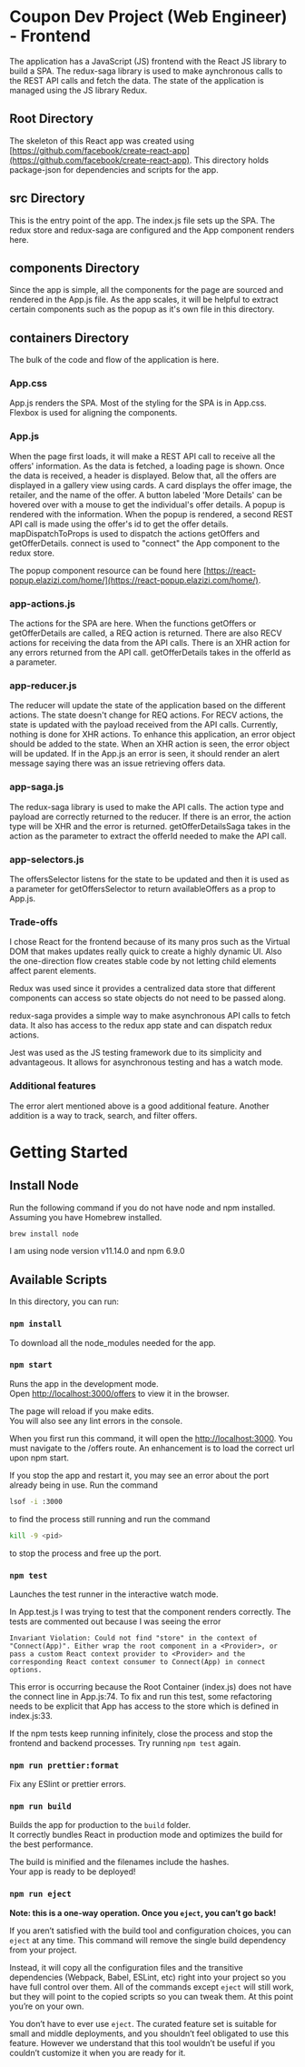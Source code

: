 # Coupon Dev Project (Web Engineer) - Frontend

The application has a JavaScript (JS) frontend with the React JS library to build a SPA.
The redux-saga library is used to make aynchronous calls to the REST API calls and fetch the data. The state of the application is managed using the JS library Redux.

## Root Directory
The skeleton of this React app was created using [https://github.com/facebook/create-react-app](https://github.com/facebook/create-react-app).
This directory holds package-json for dependencies and scripts for the app.

## src Directory
This is the entry point of the app. The index.js file sets up the SPA. The redux store and redux-saga are configured and the App component renders here.

## components Directory
Since the app is simple, all the components for the page are sourced and rendered in the App.js file.
As the app scales, it will be helpful to extract certain components such as the popup as it's own file in this directory.

## containers Directory
The bulk of the code and flow of the application is here. 

### App.css
App.js renders the SPA. Most of the styling for the SPA is in App.css. Flexbox is used for aligning the components.

### App.js
When the page first loads, it will make a REST API call to receive all the offers' information. As the data is fetched, a loading page is shown. Once the data is received, a header is displayed. Below that, all the offers are displayed in a gallery view using cards. A card displays the offer image, the retailer, and the name of the offer. A button labeled 'More Details' can be hovered over with a mouse to get the individual's offer details. A popup is rendered with the information. When the popup is rendered, a second REST API call is made using the offer's id to get the offer details. mapDispatchToProps is used to dispatch the actions getOffers and getOfferDetails. connect is used to "connect" the App component to the redux store.

The popup component resource can be found here [https://react-popup.elazizi.com/home/](https://react-popup.elazizi.com/home/).

### app-actions.js
The actions for the SPA are here. When the functions getOffers or getOfferDetails are called, a REQ action is returned. There are also RECV actions for receiving the data from the API calls. There is an XHR action for any errors returned from the API call. getOfferDetails takes in the offerId as a parameter.

### app-reducer.js
The reducer will update the state of the application based on the different actions. The state doesn't change for REQ actions. For RECV actions, the state is updated with the payload received from the API calls. Currently, nothing is done for XHR actions. To enhance this application, an error object should be added to the state. When an XHR action is seen, the error object will be updated. If in the App.js an error is seen, it should render an alert message saying there was an issue retrieving offers data.

### app-saga.js
The redux-saga library is used to make the API calls. The action type and payload are correctly returned to the reducer. If there is an error, the action type will be XHR and the error is returned. getOfferDetailsSaga takes in the action as the parameter to extract the offerId needed to make the API call.

### app-selectors.js
The offersSelector listens for the state to be updated and then it is used as a parameter for getOffersSelector to return availableOffers as a prop to App.js.

### Trade-offs
I chose React for the frontend because of its many pros such as the Virtual DOM that makes updates really quick to create a highly dynamic UI. Also the one-direction flow creates stable code by not letting child elements affect parent elements.

Redux was used since it provides a centralized data store that different components can access so state objects do not need to be passed along.

redux-saga provides a simple way to make asynchronous API calls to fetch data. It also has access to the redux app state and can dispatch redux actions.

Jest was used as the JS testing framework due to its simplicity and advantageous. It allows for asynchronous testing and has a watch mode.

### Additional features
The error alert mentioned above is a good additional feature.
Another addition is a way to track, search, and filter offers.

# Getting Started

## Install Node

Run the following command if you do not have node and npm installed. Assuming you have Homebrew installed.

```sh
brew install node
```

I am using node version v11.14.0 and npm 6.9.0

## Available Scripts

In this directory, you can run:

### `npm install`

To download all the node_modules needed for the app.

### `npm start`

Runs the app in the development mode.<br>
Open [http://localhost:3000/offers](http://localhost:3000/offers) to view it in the browser.

The page will reload if you make edits.<br>
You will also see any lint errors in the console.

When you first run this command, it will open the [http://localhost:3000](http://localhost:3000). You must navigate to the /offers route. An enhancement is to load the correct url upon npm start.

If you stop the app and restart it, you may see an error about the port already being in use.
Run the command
```sh
lsof -i :3000
```
to find the process still running and run the command
```sh
kill -9 <pid>
```
to stop the process and free up the port.

### `npm test`

Launches the test runner in the interactive watch mode.<br>

In App.test.js I was trying to test that the component renders correctly. The tests are commented out because I was seeing the error 

`Invariant Violation: Could not find "store" in the context of "Connect(App)". Either wrap the root component in a <Provider>, or pass a custom React context provider to <Provider> and the corresponding React context consumer to Connect(App) in connect options.`

This error is occurring because the Root Container (index.js) does not have the connect line in App.js:74. To fix and run this test, some refactoring needs to be explicit that App has access to the store which is defined in index.js:33.

If the npm tests keep running infinitely, close the process and stop the frontend and backend processes. Try running `npm test` again.

### `npm run prettier:format`

Fix any ESlint or prettier errors.<br>

### `npm run build`

Builds the app for production to the `build` folder.<br>
It correctly bundles React in production mode and optimizes the build for the best performance.

The build is minified and the filenames include the hashes.<br>
Your app is ready to be deployed!

### `npm run eject`

**Note: this is a one-way operation. Once you `eject`, you can’t go back!**

If you aren’t satisfied with the build tool and configuration choices, you can `eject` at any time. This command will remove the single build dependency from your project.

Instead, it will copy all the configuration files and the transitive dependencies (Webpack, Babel, ESLint, etc) right into your project so you have full control over them. All of the commands except `eject` will still work, but they will point to the copied scripts so you can tweak them. At this point you’re on your own.

You don’t have to ever use `eject`. The curated feature set is suitable for small and middle deployments, and you shouldn’t feel obligated to use this feature. However we understand that this tool wouldn’t be useful if you couldn’t customize it when you are ready for it.